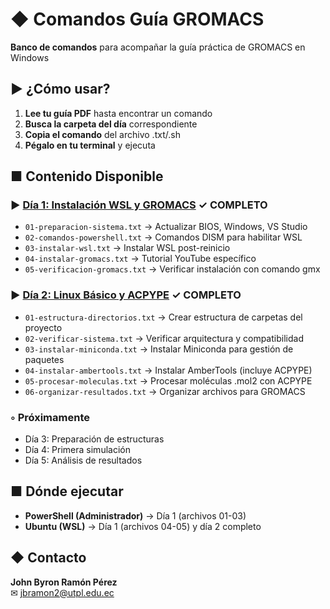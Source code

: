 # ◆ Comandos Guía GROMACS

**Banco de comandos** para acompañar la guía práctica de GROMACS en Windows

## ▶ ¿Cómo usar?

1. **Lee tu guía PDF** hasta encontrar un comando
2. **Busca la carpeta del día** correspondiente
3. **Copia el comando** del archivo .txt/.sh
4. **Pégalo en tu terminal** y ejecuta

## ■ Contenido Disponible

### ▶ [Día 1: Instalación WSL y GROMACS](dia-1-instalacion/) ✓ **COMPLETO**
- `01-preparacion-sistema.txt` → Actualizar BIOS, Windows, VS Studio
- `02-comandos-powershell.txt` → Comandos DISM para habilitar WSL
- `03-instalar-wsl.txt` → Instalar WSL post-reinicio
- `04-instalar-gromacs.txt` → Tutorial YouTube específico
- `05-verificacion-gromacs.txt` → Verificar instalación con comando gmx

### ▶ [Día 2: Linux Básico y ACPYPE](dia-2/) ✓ **COMPLETO**
- `01-estructura-directorios.txt` → Crear estructura de carpetas del proyecto
- `02-verificar-sistema.txt` → Verificar arquitectura y compatibilidad
- `03-instalar-miniconda.txt` → Instalar Miniconda para gestión de paquetes
- `04-instalar-ambertools.txt` → Instalar AmberTools (incluye ACPYPE)
- `05-procesar-moleculas.txt` → Procesar moléculas .mol2 con ACPYPE
- `06-organizar-resultados.txt` → Organizar archivos para GROMACS

### ◦ Próximamente
- Día 3: Preparación de estructuras
- Día 4: Primera simulación
- Día 5: Análisis de resultados

## ■ Dónde ejecutar
- **PowerShell (Administrador)** → Día 1 (archivos 01-03)
- **Ubuntu (WSL)** → Día 1 (archivos 04-05) y día 2 completo

## ◆ Contacto
**John Byron Ramón Pérez**  
✉ [jbramon2@utpl.edu.ec](mailto:jbramon2@utpl.edu.ec)
